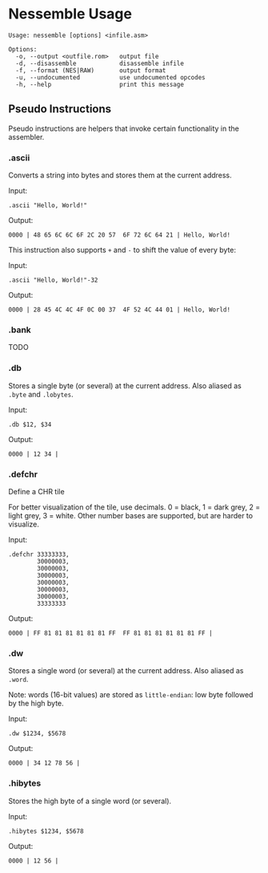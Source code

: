 # Nessemble Usage

```
Usage: nessemble [options] <infile.asm>

Options:
  -o, --output <outfile.rom>   output file
  -d, --disassemble            disassemble infile
  -f, --format (NES|RAW)       output format
  -u, --undocumented           use undocumented opcodes
  -h, --help                   print this message
```

## Pseudo Instructions

Pseudo instructions are helpers that invoke certain functionality in the
assembler.

### .ascii

Converts a string into bytes and stores them at the current address.

Input:

```
.ascii "Hello, World!"
```

Output:

```
0000 | 48 65 6C 6C 6F 2C 20 57  6F 72 6C 64 21 | Hello, World!
```

This instruction also supports `+` and `-` to shift the value of every byte:

Input:

```
.ascii "Hello, World!"-32
```

Output:

```
0000 | 28 45 4C 4C 4F 0C 00 37  4F 52 4C 44 01 | Hello, World!
```

### .bank

TODO

### .db

Stores a single byte (or several) at the current address. Also aliased
as `.byte` and `.lobytes`.

Input:

```
.db $12, $34
```

Output:

```
0000 | 12 34 |
```

### .defchr

Define a CHR tile

For better visualization of the tile, use decimals. 0 = black, 1 = dark grey,
2 = light grey, 3 = white. Other number bases are supported, but are harder
to visualize.

Input:

```
.defchr 33333333,
        30000003,
        30000003,
        30000003,
        30000003,
        30000003,
        30000003,
        33333333
```

Output:

```
0000 | FF 81 81 81 81 81 81 FF  FF 81 81 81 81 81 81 FF |
```

### .dw

Stores a single word (or several) at the current address. Also aliased
as `.word`.

Note: words (16-bit values) are stored as `little-endian`: low byte followed by
the high byte.

Input:

```
.dw $1234, $5678
```

Output:

```
0000 | 34 12 78 56 |
```

### .hibytes

Stores the high byte of a single word (or several).

Input:

```
.hibytes $1234, $5678
```

Output:

```
0000 | 12 56 |
```
